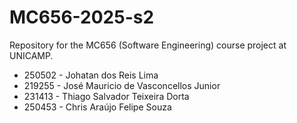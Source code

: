 # MC656-2025-s2
Repository for the MC656 (Software Engineering) course project at UNICAMP.
- 250502 - Johatan dos Reis Lima
- 219255 - José Mauricio de Vasconcellos Junior
- 231413 - Thiago Salvador Teixeira Dorta
- 250453 - Chris Araújo Felipe Souza
